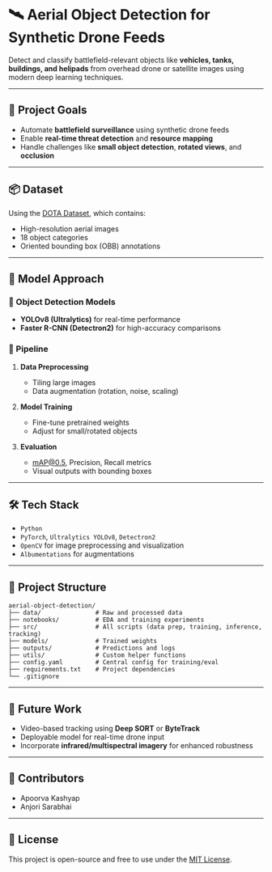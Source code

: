 # 🛰️ Aerial Object Detection for Synthetic Drone Feeds

Detect and classify battlefield-relevant objects like **vehicles, tanks, buildings, and helipads** from overhead drone or satellite images using modern deep learning techniques.

---

## 🎯 Project Goals
- Automate **battlefield surveillance** using synthetic drone feeds
- Enable **real-time threat detection** and **resource mapping**
- Handle challenges like **small object detection**, **rotated views**, and **occlusion**

---

## 📦 Dataset
Using the [DOTA Dataset](https://captain-whu.github.io/DOTA/index.html), which contains:
- High-resolution aerial images
- 18 object categories
- Oriented bounding box (OBB) annotations

---

## 🧠 Model Approach

### 🔹 Object Detection Models
- **YOLOv8 (Ultralytics)** for real-time performance
- **Faster R-CNN (Detectron2)** for high-accuracy comparisons

### 🔹 Pipeline
1. **Data Preprocessing**  
   - Tiling large images  
   - Data augmentation (rotation, noise, scaling)

2. **Model Training**  
   - Fine-tune pretrained weights  
   - Adjust for small/rotated objects

3. **Evaluation**  
   - mAP@0.5, Precision, Recall metrics  
   - Visual outputs with bounding boxes

---

## 🛠️ Tech Stack
- `Python`
- `PyTorch`, `Ultralytics YOLOv8`, `Detectron2`
- `OpenCV` for image preprocessing and visualization
- `Albumentations` for augmentations

---

## 📂 Project Structure

```
aerial-object-detection/
├── data/               # Raw and processed data
├── notebooks/          # EDA and training experiments
├── src/                # All scripts (data prep, training, inference, tracking)
├── models/             # Trained weights
├── outputs/            # Predictions and logs
├── utils/              # Custom helper functions
├── config.yaml         # Central config for training/eval
├── requirements.txt    # Project dependencies
└── .gitignore
```


---

## 🚀 Future Work
- Video-based tracking using **Deep SORT** or **ByteTrack**
- Deployable model for real-time drone input
- Incorporate **infrared/multispectral imagery** for enhanced robustness

---

## 👥 Contributors 
- Apoorva Kashyap
- Anjori Sarabhai 

---

## 📜 License
This project is open-source and free to use under the [MIT License](LICENSE).
